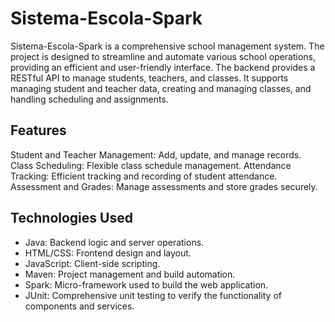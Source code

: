 # Sistema-Escola-Spark

Sistema-Escola-Spark is a comprehensive school management system. The project is designed to streamline and automate various school operations, providing an efficient and user-friendly interface. The backend provides a RESTful API to manage students, teachers, and classes. It supports managing student and teacher data, creating and managing classes, and handling scheduling and assignments.

## Features
Student and Teacher Management: Add, update, and manage records.
Class Scheduling: Flexible class schedule management.
Attendance Tracking: Efficient tracking and recording of student attendance.
Assessment and Grades: Manage assessments and store grades securely.

## Technologies Used
* Java: Backend logic and server operations.
* HTML/CSS: Frontend design and layout.
* JavaScript: Client-side scripting.
* Maven: Project management and build automation.
* Spark: Micro-framework used to build the web application.
* JUnit: Comprehensive unit testing to verify the functionality of components and services.
